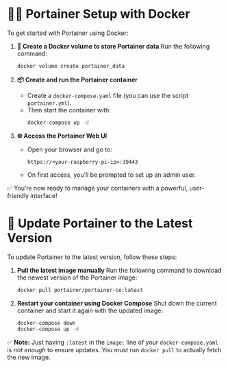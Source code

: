 # 🔧🌊 Portainer Setup with Docker

To get started with Portainer using Docker:

1. **🧱 Create a Docker volume to store Portainer data**
   Run the following command:
   ```bash
   docker volume create portainer_data
   ```

2. **📦 Create and run the Portainer container**
   - Create a `docker-compose.yaml` file (you can use the script `portainer.yml`).
   - Then start the container with:
     ```bash
     docker-compose up -d
     ```

3. **🌐 Access the Portainer Web UI**
   - Open your browser and go to:
     ```
     https://<your-raspberry-pi-ip>:39443
     ```
   - On first access, you’ll be prompted to set up an admin user.

✅ You’re now ready to manage your containers with a powerful, user-friendly interface!

# 🔁 Update Portainer to the Latest Version

To update Portainer to the latest version, follow these steps:

1. **Pull the latest image manually**
   Run the following command to download the newest version of the Portainer image:
   ```bash
   docker pull portainer/portainer-ce:latest
   ```

3. **Restart your container using Docker Compose**
   Shut down the current container and start it again with the updated image:
   ```bash
   docker-compose down
   docker-compose up -d
   ```

✅ **Note:** Just having `:latest` in the `image:` line of your `docker-compose.yaml` is *not enough* to ensure updates.
You must run `docker pull` to actually fetch the new image.
